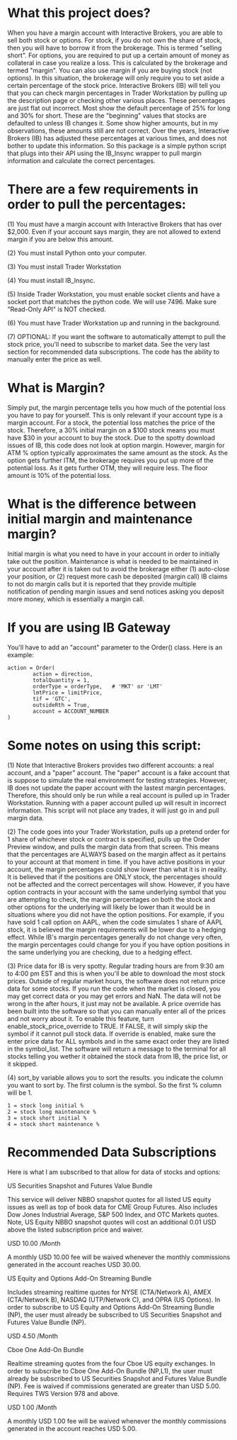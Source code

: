 # What this project does?
When you have a margin account with Interactive Brokers, you are able to sell both stock or options.
For stock, if you do not own the share of stock, then you will have to borrow it from the brokerage. This is termed "selling short".
For options, you are required to put up a certain amount of money as collateral in case you realize a loss. This is calculated by the brokerage and termed "margin".
You can also use margin if you are buying stock (not options). In this situation, the brokerage will only require you to set aside a certain percentage of the stock price.
Interactive Brokers (IB) will tell you that you can check margin percentages in Trader Workstation by pulling up the description page or checking other various places.
These percentages are just flat out incorrect. 
Most show the default percentage of 25% for long and 30% for short. These are the "beginning" values that stocks are defaulted to unless IB changes it.
Some show higher amounts, but in my observations, these amounts still are not correct.
Over the years, Interactive Brokers (IB) has adjusted these percentages at various times, and does not bother to update this information.
So this package is a simple python script that plugs into their API using the IB_Insync wrapper to pull margin information and calculate the correct percentages.

# There are a few requirements in order to pull the percentages:

(1) You must have a margin account with Interactive Brokers that has over $2,000. Even if your account says margin, they are not allowed to extend margin if you are below this amount.

(2) You must install Python onto your computer.

(3) You must install Trader Workstation

(4) You must install IB_Insync.

(5) Inside Trader Workstation, you must enable socket clients and have a socket port that matches the python code. We will use 7496. Make sure "Read-Only API" is NOT checked.

(6) You must have Trader Workstation up and running in the background.

(7) OPTIONAL: If you want the software to automatically attempt to pull the stock price, you'll need to subscribe to market data. See the very last section for recommended data subscriptions. The code has the ability to manually enter the price as well.


# What is Margin?
Simply put, the margin percentage tells you how much of the potential loss you have to pay for yourself. This is only relevant if your account type is a margin account.
For a stock, the potential loss matches the price of the stock. Therefore, a 30% initial margin on a $100 stock means you must have $30 in your account to buy the stock.
Due to the spotty download issues of IB, this code does not look at option margin. However, margin for ATM % option typically approximates the same amount as the stock.
As the option gets further ITM, the brokerage requires you put up more of the potential loss. As it gets further OTM, they will require less. The floor amount is 10% of the potential loss.

# What is the difference between initial margin and maintenance margin?
Initial margin is what you need to have in your account in order to initially take out the position.
Maintenance is what is needed to be maintained in your account after it is taken out to avoid the brokerage either (1) auto-close your position, or (2) request more cash be deposited (margin call)
IB claims to not do margin calls but it is reported that they provide multiple notification of pending margin issues and send notices asking you deposit more money, which is essentially a margin call.

# If you are using IB Gateway
You'll have to add an "account" parameter to the Order() class. Here is an example:

    action = Order(
            action = direction,
            totalQuantity = 1,
            orderType = orderType,   # 'MKT' or 'LMT'
            lmtPrice = limitPrice,
            tif = 'GTC',
            outsideRth = True,
            account = ACCOUNT_NUMBER
    )

# Some notes on using this script:
(1) Note that Interactive Brokers provides two different accounts: a real account, and a "paper" account. 
    The "paper" account is a fake account that is suppose to simulate the real environment for testing strategies.
    However, IB does not update the paper account with the lastest margin percentages.
    Therefore, this should only be run while a real account is pulled up in Trader Workstation. Running with a paper account pulled up will result in incorrect information.
    This script will not place any trades, it will just go in and pull margin data.

(2) The code goes into your Trader Workstation, pulls up a pretend order for 1 share of whichever stock or contract is specified, pulls up the Order Preview window,
    and pulls the margin data from that screen.
    This means that the percentages are ALWAYS based on the margin affect as it pertains to your account at that moment in time.
    If you have active positions in your account, the margin percentages could show lower than what it is in reality.
    It is believed that if the positions are ONLY stock, the percentages should not be affected and the correct percentages will show.
    However, if you have option contracts in your account with the same underlying symbol that you are attempting to check, the margin percentages on both the stock and other options 
    for the underlying will likely be lower than it would be in situations where you did not have the option positions.
    For example, if you have sold 1 call option on AAPL, when the code simulates 1 share of AAPL stock, it is believed the margin requirements will be lower due to a hedging effect.
    While IB's margin percentages generally do not change very often, the margin percentages could change for you if you have option positions in the same underlying you are checking, 
    due to a hedging effect.

(3) Price data for IB is very spotty. Regular trading hours are from 9:30 am to 4:00 pm EST and this is when you'll be able to download the most stock prices. Outside of regular market hours,
    the software does not return price data for some stocks. If you run the code when the market is closed, you may get correct data or you may get errors and NaN. 
    The data will not be wrong in the after hours, it just may not be available.
    A price override has been built into the software so that you can manually enter all of the prices and not worry about it.
    To enable this feature, turn enable_stock_price_override to TRUE. If FALSE, it will simply skip the symbol if it cannot pull stock data.
    If override is enabled, make sure the enter price data for ALL symbols and in the same exact order they are listed in the symbol_list.
    The software will return a message to the terminal for all stocks telling you wether it obtained the stock data from IB, the price list, or it skipped.

(4) sort_by variable allows you to sort the results. you indicate the column you want to sort by. The first column is the symbol. So the first % column will be 1.

    1 = stock long initial %
    2 = stock long maintenance %
    3 = stock short initial %
    4 = stock short maintenance %

# Recommended Data Subscriptions
Here is what I am subscribed to that allow for data of stocks and options:

US Securities Snapshot and Futures Value Bundle

This service will deliver NBBO snapshot quotes for all listed US equity issues as well as top of book data for CME Group Futures. Also includes Dow Jones Industrial Average, S&P 500 Index, and OTC Markets quotes. Note, US Equity NBBO snapshot quotes will cost an additional 0.01 USD above the listed subscription price and waiver.

USD 10.00 /Month

A monthly USD 10.00 fee will be waived whenever the monthly commissions generated in the account reaches USD 30.00.

US Equity and Options Add-On Streaming Bundle

Includes streaming realtime quotes for NYSE (CTA/Network A), AMEX (CTA/Network B), NASDAQ (UTP/Network C), and OPRA (US Options). In order to subscribe to US Equity and Options Add-On Streaming Bundle (NP), the user must already be subscribed to US Securities Snapshot and Futures Value Bundle (NP).

USD 4.50 /Month

Cboe One Add-On Bundle

Realtime streaming quotes from the four Cboe US equity exchanges. In order to subscribe to Cboe One Add-On Bundle (NP,L1), the user must already be subscribed to US Securities Snapshot and Futures Value Bundle (NP). Fee is waived if commissions generated are greater than USD 5.00. Requires TWS Version 978 and above.

USD 1.00 /Month

A monthly USD 1.00 fee will be waived whenever the monthly commissions generated in the account reaches USD 5.00.
